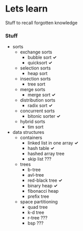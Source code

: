 # Lets learn

Stuff to recall forgotten knowledge

### Stuff

- sorts
	- exchange sorts
		- bubble sort **✓**
		- quicksort **✓**
	- selection sorts
		- heap sort
	- insection sorts
		- tree sort
	- merge sorts
		- merge sort **✓**
	- distribution sorts
		- radix sort **✓**
	- concurrent sorts
		- bitonic sorter **✓**
	- hybrid sorts
		- tim sort
- data structures
	- containers
		- linked list in one array **✓**
		- hash table **✓**
		- hashed array tree
		- skip list ???
	- trees
		- b-tree
		- avl-tree
		- red-black tree **✓**
		- binary heap **✓**
		- fibonacci heap
		- prefix tree
	- space partitioning
		- quad tree
		- k-d tree
		- r-tree ???
		- bsp ???
